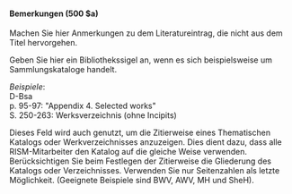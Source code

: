 #### Bemerkungen (500 $a)  

Machen Sie hier Anmerkungen zu dem Literatureintrag, die nicht aus dem Titel hervorgehen.   
  
Geben Sie hier ein Bibliothekssigel an, wenn es sich beispielsweise um Sammlungskataloge handelt.  
  
_Beispiele_:  
D-Bsa  
p. 95-97: "Appendix 4. Selected works"  
S. 250-263: Werksverzeichnis (ohne Incipits)  
  
Dieses Feld wird auch genutzt, um die Zitierweise eines Thematischen Katalogs oder Werkverzeichnisses anzuzeigen. Dies dient dazu, dass alle RISM-Mitarbeiter den Katalog auf die gleiche Weise verwenden. Berücksichtigen Sie beim Festlegen der Zitierweise die Gliederung des Katalogs oder Verzeichnisses. Verwenden Sie nur Seitenzahlen als letzte Möglichkeit. (Geeignete Beispiele sind BWV, AWV, MH und SheH).